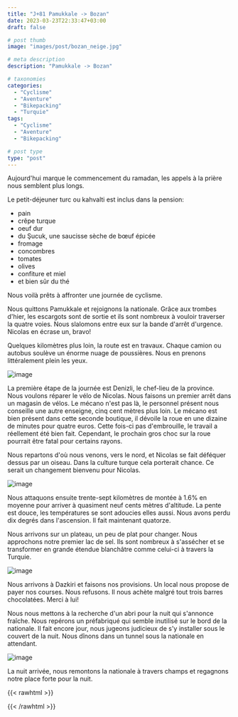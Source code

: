 ```yaml
---
title: "J+81 Pamukkale -> Bozan"
date: 2023-03-23T22:33:47+03:00
draft: false

# post thumb
image: "images/post/bozan_neige.jpg"

# meta description
description: "Pamukkale -> Bozan"

# taxonomies
categories:
  - "Cyclisme" 
  - "Aventure" 
  - "Bikepacking"
  - "Turquie" 
tags:
  - "Cyclisme" 
  - "Aventure" 
  - "Bikepacking" 

# post type
type: "post"
---
```


Aujourd'hui marque le commencement du ramadan, les appels à la prière nous semblent plus longs. 

Le petit-déjeuner turc ou kahvalti est inclus dans la pension:

- pain
- crêpe turque
- oeuf dur
- du Şucuk, une saucisse sèche de bœuf épicée 
- fromage
- concombres
- tomates
- olives
- confiture et miel
- et bien sûr du thé 

Nous voilà prêts à affronter une journée de cyclisme. 

Nous quittons Pamukkale et rejoignons la nationale. Grâce aux trombes d'hier, les escargots sont de sortie et ils sont nombreux à vouloir traverser la quatre voies. Nous slalomons entre eux sur la bande d'arrêt d'urgence. Nicolas en écrase un, bravo! 

Quelques kilomètres plus loin, la route est en travaux. Chaque camion ou autobus soulève un énorme nuage de poussières. Nous en prenons littéralement plein les yeux.

![image](../../images/post/bozan_montagne.jpg)

La première étape de la journée est Denizli, le chef-lieu de la province. Nous voulons réparer le vélo de Nicolas. Nous faisons un premier arrêt dans un magasin de vélos. Le mécano n'est pas là, le personnel présent nous conseille une autre enseigne, cinq cent mètres plus loin. Le mécano est bien présent dans cette seconde boutique, il dévoile la roue en une dizaine de minutes pour quatre euros. Cette fois-ci pas d'embrouille, le travail a réellement été bien fait. Cependant, le prochain gros choc sur la roue pourrait être fatal pour certains rayons. 

Nous repartons d'où nous venons, vers le nord, et Nicolas se fait déféquer dessus par un oiseau. Dans la culture turque cela porterait chance. Ce serait un changement bienvenu pour Nicolas. 

![image](../../images/post/bozan_montagnes.jpg)

Nous attaquons ensuite trente-sept kilomètres de montée à 1.6% en moyenne pour arriver à quasiment neuf cents mètres d'altitude. La pente est douce, les températures se sont adoucies elles aussi. Nous avons perdu dix degrés dans l'ascension. Il fait maintenant quatorze. 

Nous arrivons sur un plateau, un peu de plat pour changer. Nous approchons notre premier lac de sel. Ils sont nombreux à s'assécher et se transformer en grande étendue blanchâtre comme celui-ci à travers la Turquie. 

![image](../../images/post/bozan_lac.jpg)

Nous arrivons à Dazkiri et faisons nos provisions. Un local nous propose de payer nos courses. Nous refusons. Il nous achète malgré tout trois barres chocolatées. Merci à lui! 

Nous nous mettons à la recherche d'un abri pour la nuit qui s'annonce fraîche. Nous repérons un préfabriqué qui semble inutilisé sur le bord de la nationale. Il fait encore jour, nous jugeons judicieux de s'y installer sous le couvert de la nuit. Nous dînons dans un tunnel sous la nationale en attendant. 

![image](../../images/post/bozan_tunnel.jpg)

La nuit arrivée, nous remontons la nationale à travers champs et regagnons notre place forte pour la nuit.

{{< rawhtml >}} 
<div class="strava-embed-placeholder" data-embed-type="activity" data-embed-id="8764570464"></div><script src="https://strava-embeds.com/embed.js"></script>
{{< /rawhtml >}} 


